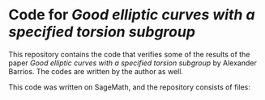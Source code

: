 # Code for _Good elliptic curves with a specified torsion subgroup_

This repository contains the code that verifies some of the results of the paper _Good elliptic curves with a specified torsion subgroup_ by Alexander Barrios. The codes are written by the author as well.

This code was written on SageMath, and the repository consists of  files:
